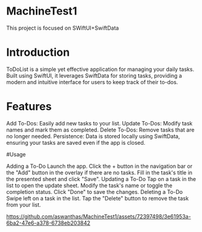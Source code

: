 # MachineTest1
This project is focused on SWiftUI+SwiftData 


# Introduction

ToDoList is a simple yet effective application for managing your daily tasks. Built using SwiftUI, it leverages SwiftData for storing tasks, providing a modern and intuitive interface for users to keep track of their to-dos.

# Features

Add To-Dos: Easily add new tasks to your list.
Update To-Dos: Modify task names and mark them as completed.
Delete To-Dos: Remove tasks that are no longer needed.
Persistence: Data is stored locally using SwiftData, ensuring your tasks are saved even if the app is closed.

#Usage

Adding a To-Do
Launch the app.
Click the + button in the navigation bar or the "Add" button in the overlay if there are no tasks.
Fill in the task's title in the presented sheet and click "Save".
Updating a To-Do
Tap on a task in the list to open the update sheet.
Modify the task's name or toggle the completion status.
Click "Done" to save the changes.
Deleting a To-Do
Swipe left on a task in the list.
Tap the "Delete" button to remove the task from your list.


https://github.com/aswanthas/MachineTest1/assets/72397498/3e61953a-6ba2-47e6-a378-6738eb203842

